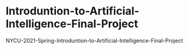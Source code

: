 # Introduntion-to-Artificial-Intelligence-Final-Project
NYCU-2021-Spring-Introduntion-to-Artificial-Intelligence-Final-Project
